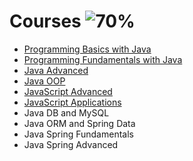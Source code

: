 # Courses ![70%](https://progress-bar.dev/70)
- [Programming Basics with Java](https://github.com/salichalak/SoftUni/tree/main/Programming%20Basics%20with%20Java)  
- [Programming Fundamentals with Java](https://github.com/salichalak/SoftUni/tree/main/Programming%20Fundamentals%20with%20Java)  
- [Java Advanced](https://github.com/salichalak/SoftUni/tree/main/Java%20Advanced)   
- [Java OOP](https://github.com/salichalak/SoftUni/tree/main/Java%20OOP)  
- [JavaScript Advanced](https://github.com/salichalak/SoftUni/tree/main/JS%20Advanced)  
- [JavaScript Applications](https://github.com/salichalak/SoftUni/tree/main/JS%20Applications)  
- Java DB and MySQL  
- Java ORM and Spring Data  
- Java Spring Fundamentals  
- Java Spring Advanced  
